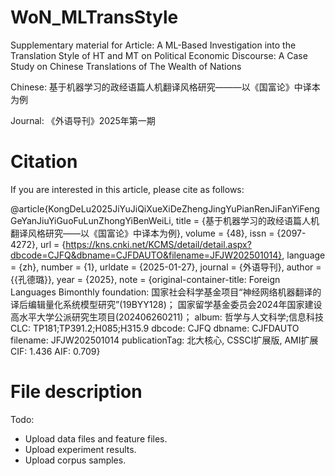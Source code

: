 # WoN_MLTransStyle
Supplementary material for Article: A ML-Based Investigation into the Translation Style of HT and MT on Political Economic Discourse:  A Case Study on Chinese Translations of The Wealth of Nations

Chinese: 基于机器学习的政经语篇人机翻译风格研究———以《国富论》中译本为例

Journal: 《外语导刊》2025年第一期


# Citation
If you are interested in this article, please cite as follows:

@article{KongDeLu2025JiYuJiQiXueXiDeZhengJingYuPianRenJiFanYiFengGeYanJiuYiGuoFuLunZhongYiBenWeiLi,
	title = {基于机器学习的政经语篇人机翻译风格研究——以《国富论》中译本为例},
	volume = {48},
	issn = {2097-4272},
	url = {https://kns.cnki.net/KCMS/detail/detail.aspx?dbcode=CJFQ&dbname=CJFDAUTO&filename=JFJW202501014},
	language = {zh},
	number = {1},
	urldate = {2025-01-27},
	journal = {外语导刊},
	author = {{孔德璐}},
	year = {2025},
	note = {original-container-title: Foreign Languages Bimonthly
foundation: 国家社会科学基金项目“神经网络机器翻译的译后编辑量化系统模型研究”(19BYY128)； 国家留学基金委员会2024年国家建设高水平大学公派研究生项目(202406260211)；
album: 哲学与人文科学;信息科技
CLC: TP181;TP391.2;H085;H315.9
dbcode: CJFQ
dbname: CJFDAUTO
filename: JFJW202501014
publicationTag: 北大核心, CSSCI扩展版, AMI扩展
CIF: 1.436
AIF: 0.709}

# File description

Todo:
- Upload data files and feature files. 
- Upload experiment results.
- Upload corpus samples.
